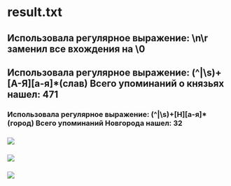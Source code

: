 # result.txt
## Использовала регулярное выражение: \n\r заменил все вхождения на \0
## Использовала регулярное выражение: (^|\s)+[А-Я][а-я]*(слав) Всего упоминаний о князьях нашел: 471
### Использовала регулярное выражение: (^|\s)+[Н][а-я]*(город) Всего упоминаний Новгорода нашел: 32
### ![](https://pp.userapi.com/c845123/v845123851/68fc3/EdtdEdz9ICw.jpg)
### ![](https://pp.userapi.com/c830109/v830109558/114665/iy0nIZv5N_A.jpg)
### ![](https://pp.userapi.com/c830109/v830109558/11465b/3rWrrwdNXT0.jpg)
